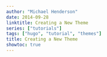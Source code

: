 ```yaml
---
author: "Michael Henderson"
date: 2014-09-28
linktitle: Creating a New Theme
series: ["tutorials"]
tags: ["hugo", "tutorial", "themes"]
title: Creating a New Theme
showtoc: true
---
```


